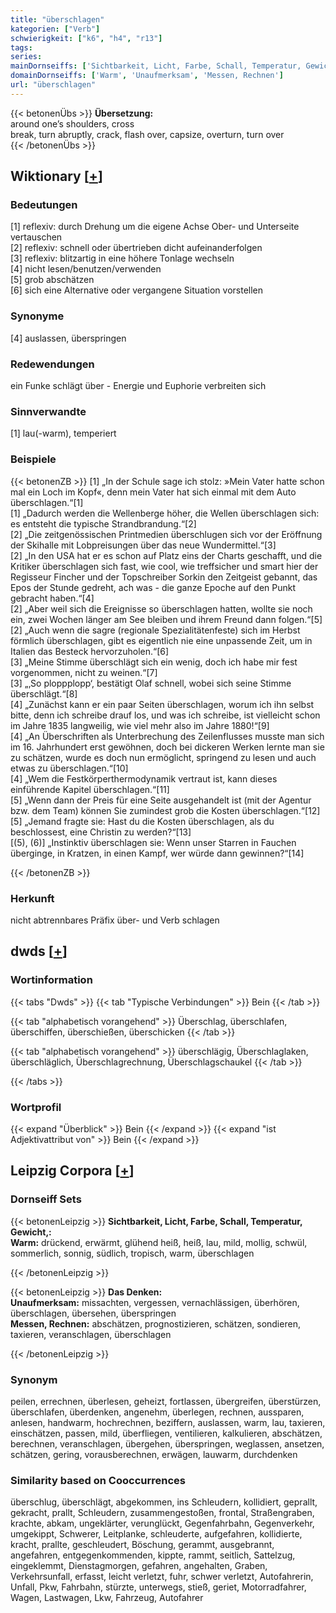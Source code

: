 ```yaml
---
title: "überschlagen"
kategorien: ["Verb"]
schwierigkeit: ["k6", "h4", "r13"]
tags:
series:
mainDornseiffs: ['Sichtbarkeit, Licht, Farbe, Schall, Temperatur, Gewicht,', 'Das Denken']
domainDornseiffs: ['Warm', 'Unaufmerksam', 'Messen, Rechnen']
url: "überschlagen"
---
```


{{< betonenÜbs >}}
**Übersetzung:**  
around one’s shoulders, cross  
break, turn abruptly, crack, flash  over, capsize, overturn, turn  over  
{{< /betonenÜbs >}}

## Wiktionary [[+](https://de.wiktionary.org/wiki/überschlagen)]

### Bedeutungen
[1] reflexiv: durch Drehung um die eigene Achse Ober- und Unterseite vertauschen  
[2] reflexiv: schnell oder übertrieben dicht aufeinanderfolgen  
[3] reflexiv: blitzartig in eine höhere Tonlage wechseln  
[4] nicht lesen/benutzen/verwenden  
[5] grob abschätzen  
[6] sich eine Alternative oder vergangene Situation vorstellen  

### Synonyme
[4] auslassen, überspringen  

### Redewendungen
ein Funke schlägt über - Energie und Euphorie verbreiten sich  

### Sinnverwandte
[1] lau(-warm), temperiert  

### Beispiele
{{< betonenZB >}}
[1] „In der Schule sage ich stolz: »Mein Vater hatte schon mal ein Loch im Kopf«, denn mein Vater hat sich einmal mit dem Auto überschlagen.“[1]  
[1] „Dadurch werden die Wellenberge höher, die Wellen überschlagen sich: es entsteht die typische Strandbrandung.“[2]  
[2] „Die zeitgenössischen Printmedien überschlugen sich vor der Eröffnung der Skihalle mit Lobpreisungen über das neue Wundermittel.“[3]  
[2] „In den USA hat er es schon auf Platz eins der Charts geschafft, und die Kritiker überschlagen sich fast, wie cool, wie treffsicher und smart hier der Regisseur Fincher und der Topschreiber Sorkin den Zeitgeist gebannt, das Epos der Stunde gedreht, ach was - die ganze Epoche auf den Punkt gebracht haben.“[4]  
[2] „Aber weil sich die Ereignisse so überschlagen hatten, wollte sie noch ein, zwei Wochen länger am See bleiben und ihrem Freund dann folgen.“[5]  
[2] „Auch wenn die sagre (regionale Spezialitätenfeste) sich im Herbst förmlich überschlagen, gibt es eigentlich nie eine unpassende Zeit, um in Italien das Besteck hervorzuholen.“[6]  
[3] „Meine Stimme überschlägt sich ein wenig, doch ich habe mir fest vorgenommen, nicht zu weinen.“[7]  
[3] „‚So ploppplopp‘, bestätigt Olaf schnell, wobei sich seine Stimme überschlägt.“[8]  
[4] „Zunächst kann er ein paar Seiten überschlagen, worum ich ihn selbst bitte, denn ich schreibe drauf los, und was ich schreibe, ist vielleicht schon im Jahre 1835 langweilig, wie viel mehr also im Jahre 1880!“[9]  
[4] „An Überschriften als Unterbrechung des Zeilenflusses musste man sich im 16. Jahrhundert erst gewöhnen, doch bei dickeren Werken lernte man sie zu schätzen, wurde es doch nun ermöglicht, springend zu lesen und auch etwas zu überschlagen.“[10]  
[4] „Wem die Festkörperthermodynamik vertraut ist, kann dieses einführende Kapitel überschlagen.“[11]  
[5] „Wenn dann der Preis für eine Seite ausgehandelt ist (mit der Agentur bzw. dem Team) können Sie zumindest grob die Kosten überschlagen.“[12]  
[5] „Jemand fragte sie: Hast du die Kosten überschlagen, als du beschlossest, eine Christin zu werden?“[13]  
[(5), (6)] „Instinktiv überschlagen sie: Wenn unser Starren in Fauchen überginge, in Kratzen, in einen Kampf, wer würde dann gewinnen?“[14]  

{{< /betonenZB >}}
### Herkunft
nicht abtrennbares Präfix über- und Verb schlagen  



## dwds [[+](https://www.dwds.de/wb/überschlagen)]

### Wortinformation
{{< tabs "Dwds" >}}
{{< tab "Typische Verbindungen" >}}
Bein
{{< /tab >}}

{{< tab "alphabetisch vorangehend" >}}
Überschlag, überschlafen, überschiffen, überschießen, überschicken
{{< /tab >}}

{{< tab "alphabetisch vorangehend" >}}
überschlägig, Überschlaglaken, überschläglich, Überschlagrechnung, Überschlagschaukel
{{< /tab >}}

{{< /tabs >}}

### Wortprofil
{{< expand "Überblick" >}} Bein {{< /expand >}}
{{< expand "ist Adjektivattribut von" >}} Bein {{< /expand >}}

## Leipzig Corpora [[+](https://corpora.uni-leipzig.de/en/res?word=überschlagen&corpusId=deu_newscrawl-public_2018)]

### Dornseiff Sets
{{< betonenLeipzig >}}
**Sichtbarkeit, Licht, Farbe, Schall, Temperatur, Gewicht,:**  
**Warm:** drückend, erwärmt, glühend heiß, heiß, lau, mild, mollig, schwül, sommerlich, sonnig, südlich, tropisch, warm, überschlagen  

{{< /betonenLeipzig >}}


{{< betonenLeipzig >}}
**Das Denken:**  
**Unaufmerksam:** missachten, vergessen, vernachlässigen, überhören, überschlagen, übersehen, überspringen  
**Messen, Rechnen:** abschätzen, prognostizieren, schätzen, sondieren, taxieren, veranschlagen, überschlagen  

{{< /betonenLeipzig >}}

### Synonym
peilen, errechnen, überlesen, geheizt, fortlassen, übergreifen, überstürzen, überschlafen, überdenken, angenehm, überlegen, rechnen, aussparen, anlesen, handwarm, hochrechnen, beziffern, auslassen, warm, lau, taxieren, einschätzen, passen, mild, überfliegen, ventilieren, kalkulieren, abschätzen, berechnen, veranschlagen, übergehen, überspringen, weglassen, ansetzen, schätzen, gering, vorausberechnen, erwägen, lauwarm, durchdenken


### Similarity based on Cooccurrences
überschlug, überschlägt, abgekommen, ins Schleudern, kollidiert, geprallt, gekracht, prallt, Schleudern, zusammengestoßen, frontal, Straßengraben, krachte, abkam, ungeklärter, verunglückt, Gegenfahrbahn, Gegenverkehr, umgekippt, Schwerer, Leitplanke, schleuderte, aufgefahren, kollidierte, kracht, prallte, geschleudert, Böschung, gerammt, ausgebrannt, angefahren, entgegenkommenden, kippte, rammt, seitlich, Sattelzug, eingeklemmt, Dienstagmorgen, gefahren, angehalten, Graben, Verkehrsunfall, erfasst, leicht verletzt, fuhr, schwer verletzt, Autofahrerin, Unfall, Pkw, Fahrbahn, stürzte, unterwegs, stieß, geriet, Motorradfahrer, Wagen, Lastwagen, Lkw, Fahrzeug, Autofahrer

